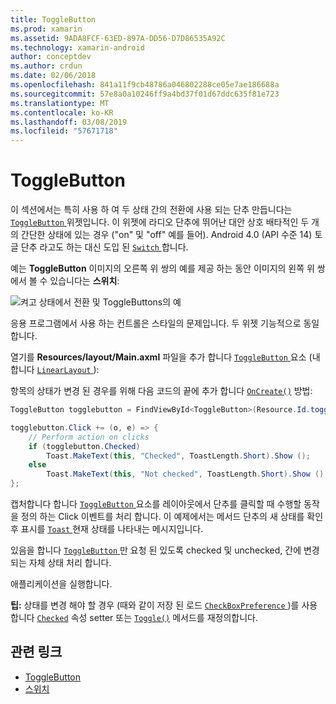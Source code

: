 ```yaml
---
title: ToggleButton
ms.prod: xamarin
ms.assetid: 9ADA8FCF-63ED-897A-DD56-D7D86535A92C
ms.technology: xamarin-android
author: conceptdev
ms.author: crdun
ms.date: 02/06/2018
ms.openlocfilehash: 841a11f9cb48786a046802288ce05e7ae186688a
ms.sourcegitcommit: 57e8a0a10246ff9a4bd37f01d67ddc635f81e723
ms.translationtype: MT
ms.contentlocale: ko-KR
ms.lasthandoff: 03/08/2019
ms.locfileid: "57671718"
---
```

# <a name="togglebutton"></a>ToggleButton

이 섹션에서는 특히 사용 하 여 두 상태 간의 전환에 사용 되는 단추 만듭니다는 [ `ToggleButton` ](https://developer.xamarin.com/api/type/Android.Widget.ToggleButton/) 위젯입니다. 이 위젯에 라디오 단추에 뛰어난 대안 상호 배타적인 두 개의 간단한 상태에 있는 경우 ("on" 및 "off" 예를 들어). Android 4.0 (API 수준 14) 토글 단추 라고도 하는 대신 도입 된 [ `Switch` ](https://developer.xamarin.com/api/type/Android.Widget.Switch/)합니다.

예는 **ToggleButton** 이미지의 오른쪽 위 쌍의 예를 제공 하는 동안 이미지의 왼쪽 위 쌍에서 볼 수 있습니다는 **스위치**:

![켜고 상태에서 전환 및 ToggleButtons의 예](toggle-button-images/togglebutton-switch.png)  

응용 프로그램에서 사용 하는 컨트롤은 스타일의 문제입니다. 두 위젯 기능적으로 동일합니다.

열기를 **Resources/layout/Main.axml** 파일을 추가 합니다 [ `ToggleButton` ](https://developer.xamarin.com/api/type/Android.Widget.ToggleButton/) 요소 (내 합니다 [ `LinearLayout` ](https://developer.xamarin.com/api/type/Android.Widget.LinearLayout/)):

항목의 상태가 변경 된 경우를 위해 다음 코드의 끝에 추가 합니다 [`OnCreate()`](https://developer.xamarin.com/api/member/Android.App.Activity.OnCreate/p/Android.OS.Bundle/Android.OS.PersistableBundle)
방법:

```csharp
ToggleButton togglebutton = FindViewById<ToggleButton>(Resource.Id.togglebutton);

togglebutton.Click += (o, e) => {
    // Perform action on clicks
    if (togglebutton.Checked)
        Toast.MakeText(this, "Checked", ToastLength.Short).Show ();
    else
        Toast.MakeText(this, "Not checked", ToastLength.Short).Show ();
};
```

캡처합니다 합니다 [ `ToggleButton` ](https://developer.xamarin.com/api/type/Android.Widget.ToggleButton/) 요소를 레이아웃에서 단추를 클릭할 때 수행할 동작을 정의 하는 Click 이벤트를 처리 합니다. 이 예제에서는 메서드 단추의 새 상태를 확인 후 표시를 [ `Toast` ](https://developer.xamarin.com/api/type/Android.Widget.Toast/) 현재 상태를 나타내는 메시지입니다.

있음을 합니다 [ `ToggleButton` ](https://developer.xamarin.com/api/type/Android.Widget.ToggleButton/) 만 요청 된 있도록 checked 및 unchecked, 간에 변경 되는 자체 상태 처리 합니다.

애플리케이션을 실행합니다.


**팁:** 상태를 변경 해야 할 경우 (때와 같이 저장 된 로드 [ `CheckBoxPreference` ](https://developer.xamarin.com/api/type/Android.Preferences.CheckBoxPreference/))를 사용 합니다 [`Checked`](https://developer.xamarin.com/api/property/Android.Widget.CompoundButton.Checked/)
속성 setter 또는 [`Toggle()`](https://developer.xamarin.com/api/member/Android.Widget.CompoundButton.Toggle/)
메서드를 재정의합니다.


## <a name="related-links"></a>관련 링크

- [ToggleButton](https://developer.android.com/reference/android/widget/ToggleButton.html)
- [스위치](https://developer.android.com/reference/android/widget/Switch.html)
